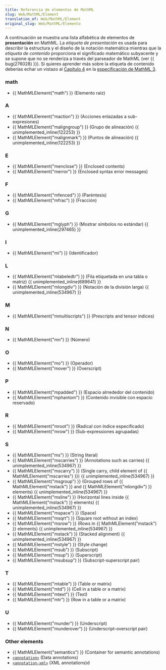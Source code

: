 ```yaml
---
title: Referencia de elementos de MathML
slug: Web/MathML/Element
translation_of: Web/MathML/Element
original_slug: Web/MathML/Elemento
---
```

A continuación se muestra una lista alfabética de elementos de **presentación** en MathML.
La _etiqueta de presentación_ es usada para describir la estructura y el diseño de la notación matemática mientras que la _etiqueta de contenido_ proporciona el significado matemático subyacente y se supone que no se renderiza a través del parseador de MathML (ver {{ bug(276028) }}). Si quieres aprender más sobre la etiqueta de contenido deberías echar un vistazo al [Capítulo 4](http://www.w3.org/TR/MathML3/chapter4.html) en la [especificación de MathML 3](http://www.w3.org/TR/MathML3/).

### math

- {{ MathMLElement("math") }} (Elemento raíz)

### A

- {{ MathMLElement("maction") }} (Acciones enlazadas a sub-expresiones)
- {{ MathMLElement("maligngroup") }} (Grupo de alineación) {{ unimplemented_inline(122253) }}
- {{ MathMLElement("malignmark") }} (Puntos de alineación) {{ unimplemented_inline(122253) }}

### E

- {{ MathMLElement("menclose") }} (Enclosed contents)
- {{ MathMLElement("merror") }} (Enclosed syntax error messages)

### F

- {{ MathMLElement("mfenced") }} (Paréntesis)
- {{ MathMLElement("mfrac") }} (Fracción)

### G

- {{ MathMLElement("mglyph") }} (Mostrar símbolos no estándar) {{ unimplemented_inline(297465) }}

### I

- {{ MathMLElement("mi") }} (Identificador)

### L

- {{ MathMLElement("mlabeledtr") }} (Fila etiquetada en una tabla o matriz) {{ unimplemented_inline(689641) }}
- {{ MathMLElement("mlongdiv") }} (Notación de la división larga) {{ unimplemented_inline(534967) }}

### M

- {{ MathMLElement("mmultiscripts") }} (Prescripts and tensor indices)

### N

- {{ MathMLElement("mn") }} (Número)

### O

- {{ MathMLElement("mo") }} (Operador)
- {{ MathMLElement("mover") }} (Overscript)

### P

- {{ MathMLElement("mpadded") }} (Espacio alrrededor del contenido)
- {{ MathMLElement("mphantom") }} (Contenido invisible con espacio reservado)

### R

- {{ MathMLElement("mroot") }} (Radical con índice especificado)
- {{ MathMLElement("mrow") }} (Sub-expressiones agrupadas)

### S

- {{ MathMLElement("ms") }} (String literal)
- {{ MathMLElement("mscarries") }} (Annotations such as carries) {{ unimplemented_inline(534967) }}
- {{ MathMLElement("mscarry") }} (Single carry, child element of {{ MathMLElement("mscarries") }}) {{ unimplemented_inline(534967) }}
- {{ MathMLElement("msgroup") }} (Grouped rows of {{ MathMLElement("mstack") }} and {{ MathMLElement("mlongdiv") }} elements) {{ unimplemented_inline(534967) }}
- {{ MathMLElement("msline") }} (Horizontal lines inside {{ MathMLElement("mstack") }} elements) {{ unimplemented_inline(534967) }}
- {{ MathMLElement("mspace") }} (Space)
- {{ MathMLElement("msqrt") }} (Square root without an index)
- {{ MathMLElement("msrow") }} (Rows in {{ MathMLElement("mstack") }} elements) {{ unimplemented_inline(534967) }}
- {{ MathMLElement("mstack") }} (Stacked alignment) {{ unimplemented_inline(534967) }}
- {{ MathMLElement("mstyle") }} (Style change)
- {{ MathMLElement("msub") }} (Subscript)
- {{ MathMLElement("msup") }} (Superscript)
- {{ MathMLElement("msubsup") }} (Subscript-superscript pair)

### T

- {{ MathMLElement("mtable") }} (Table or matrix)
- {{ MathMLElement("mtd") }} (Cell in a table or a matrix)
- {{ MathMLElement("mtext") }} (Text)
- {{ MathMLElement("mtr") }} (Row in a table or a matrix)

### U

- {{ MathMLElement("munder") }} (Underscript)
- {{ MathMLElement("munderover") }} (Underscript-overscript pair)

### Other elements

- {{ MathMLElement("semantics") }} (Container for semantic annotations)
- [`<annotation>`](/es/docs/MathML/Element/semantics) (Data annotations)
- [`<annotation-xml>`](/es/docs/MathML/Element/semantics) (XML annotations)d
